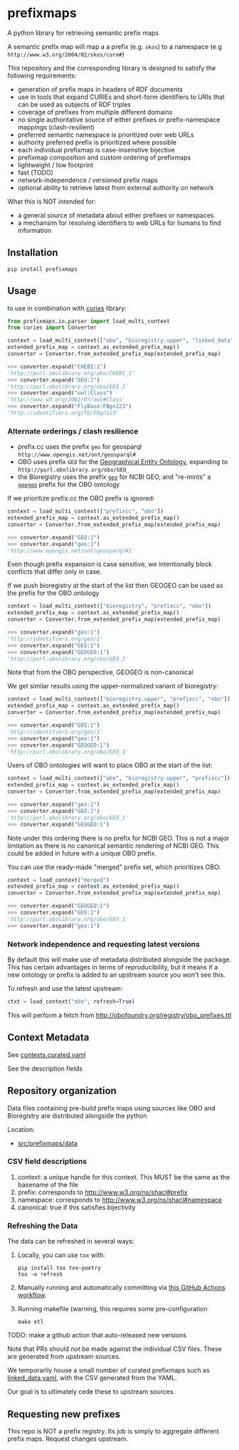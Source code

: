 # prefixmaps

A python library for retrieving semantic prefix maps

A semantic prefix map will map a a prefix (e.g. `skos`) to a namespace (e.g `http://www.w3.org/2004/02/skos/core#`)

This repository and the corresponding library is designed to satisfy the following requirements:

- generation of prefix maps in headers of RDF documents
- use in tools that expand CURIEs and short-form identifiers to URIs that can be used as subjects of RDF triples
- coverage of prefixes from multiple different domains
- no single authoritative source of either prefixes or prefix-namespace mappings (clash-resilient)
- preferred semantic namespace is prioritized over web URLs
- authority preferred prefix is prioritized where possible
- each individual prefixmap is case-insenstive bijective
- prefixmap composition and custom ordering of prefixmaps
- lightweight / low footprint
- fast (TODO)
- network-independence / versioned prefix maps
- optional ability to retrieve latest from external authority on network

What this is NOT intended for:

- a general source of metadata about either prefixes or namespaces
- a mechansim for resolving identifiers to web URLs for humans to find information

## Installation

```
pip install prefixmaps
```

## Usage

to use in combination with [curies](https://github.com/cthoyt/curies) library:

```python
from prefixmaps.io.parser import load_multi_context
from curies import Converter

context = load_multi_context(["obo", "bioregistry.upper", "linked_data", "prefixcc"])
extended_prefix_map = context.as_extended_prefix_map()
converter = Converter.from_extended_prefix_map(extended_prefix_map)

>>> converter.expand("CHEBI:1")
'http://purl.obolibrary.org/obo/CHEBI_1'
>>> converter.expand("GEO:1")
'http://purl.obolibrary.org/obo/GEO_1'
>>> converter.expand("owl:Class")
'http://www.w3.org/2002/07/owl#Class'
>>> converter.expand("FlyBase:FBgn123")
'http://identifiers.org/fb/FBgn123'
```

### Alternate orderings / clash resilience

- prefix.cc uses the prefix `geo` for geosparql `http://www.opengis.net/ont/geosparql#`
- OBO uses prefix `GEO` for the [Geographical Entity Ontology](https://obofoundry.org/ontology/geo), expanding to `http://purl.obolibrary.org/obo/GEO_`
- the Bioregistry uses the prefix [`geo`](https://bioregistry.io/registry/geo) for NCBI GEO, and "re-mints" a [`geogeo`](https://bioregistry.io/registry/geogeo) prefix for the OBO ontology

If we prioritize prefix.cc the OBO prefix is ignored:

```python
context = load_multi_context(["prefixcc", "obo"])
extended_prefix_map = context.as_extended_prefix_map()
converter = Converter.from_extended_prefix_map(extended_prefix_map)

>>> converter.expand("GEO:1")
>>> converter.expand("geo:1")
'http://www.opengis.net/ont/geosparql#1'
```

Even though prefix expansion is case sensitive, we intentionally block conflicts that differ only in case.

If we push bioregistry at the start of the list then GEOGEO can be used as the prefix for the OBO ontology

```python
context = load_multi_context(["bioregistry", "prefixcc", "obo"])
extended_prefix_map = context.as_extended_prefix_map()
converter = Converter.from_extended_prefix_map(extended_prefix_map)

>>> converter.expand("geo:1")
'http://identifiers.org/geo/1'
>>> converter.expand("GEO:1")
>>> converter.expand("GEOGEO:1")
'http://purl.obolibrary.org/obo/GEO_1'
```

Note that from the OBO perspective, GEOGEO is non-canonical

We get similar results using the upper-normalized variant of bioregistry:

```python
context = load_multi_context(["bioregistry.upper", "prefixcc", "obo"])
extended_prefix_map = context.as_extended_prefix_map()
converter = Converter.from_extended_prefix_map(extended_prefix_map)

>>> converter.expand("GEO:1")
'http://identifiers.org/geo/1'
>>> converter.expand("geo:1")
>>> converter.expand("GEOGEO:1")
'http://purl.obolibrary.org/obo/GEO_1'
```

Users of OBO ontologies will want to place OBO at the start of the list:

```python
context = load_multi_context(["obo", "bioregistry.upper", "prefixcc"])
extended_prefix_map = context.as_extended_prefix_map()
converter = Converter.from_extended_prefix_map(extended_prefix_map)

>>> converter.expand("geo:1")
>>> converter.expand("GEO:1")
'http://purl.obolibrary.org/obo/GEO_1'
>>> converter.expand("GEOGEO:1")
```

Note under this ordering there is no prefix for NCBI GEO. This is not
a major limitation as there is no canonical semantic rendering of NCBI
GEO. This could be added in future with a unique OBO prefix.

You can use the ready-made "merged" prefix set, which prioritizes OBO:

```python
context = load_context("merged")
extended_prefix_map = context.as_extended_prefix_map()
converter = Converter.from_extended_prefix_map(extended_prefix_map)

>>> converter.expand("GEOGEO:1")
>>> converter.expand("GEO:1")
'http://purl.obolibrary.org/obo/GEO_1'
>>> converter.expand("geo:1")
```

### Network independence and requesting latest versions

By default this will make use of metadata distributed alongside the package. This has certain advantages in terms
of reproducibility, but it means if a new ontology or prefix is added to an upstream source you won't see this.

To refresh and use the latest upstream:

```python
ctxt = load_context("obo", refresh=True)
```

This will perform a fetch from http://obofoundry.org/registry/obo_prefixes.ttl

## Context Metadata

See [contexts.curated.yaml](src/prefixmaps/data/contexts.curated.yaml)

See the description fields

## Repository organization

Data files containing pre-build prefix maps using sources like OBO and Bioregistry are distributed alongside the python

Location:

 * [src/prefixmaps/data](src/prefixmaps/data/)

### CSV field descriptions

1. context: a unique handle for this context. This MUST be the same as the basename of the file
2. prefix: corresponds to http://www.w3.org/ns/shacl#prefix
3. namespace: corresponds to http://www.w3.org/ns/shacl#namespace
4. canonical: true if this satisfies bijectivity


### Refreshing the Data

The data can be refreshed in several ways:

1. Locally, you can use `tox` with:

   ```shell
   pip install tox tox-poetry
   tox -e refresh
   ```
2. Manually running and automatically committing via [this GitHub Actions workflow](https://github.com/linkml/prefixmaps/blob/main/.github/workflows/refresh.yaml).
3. Running makefile (warning, this requires some pre-configuration
    
    ```shell
    make etl
    ```

TODO: make a github action that auto-released new versions

Note that PRs should *not* be made against the individual CSV files. These are generated from upstream sources.

We temporarily house a small number of curated prefixmaps such as [linked_data.yaml](https://github.com/linkml/prefixmaps/blob/main/src/prefixmaps/data/linked_data.curated.yaml), with the CSV generated from the YAML.

Our goal is to ultimately cede these to upstream sources.



## Requesting new prefixes

This repo is NOT a prefix registry. Its job is simply to aggregate
different prefix maps. Request changes upstream.
